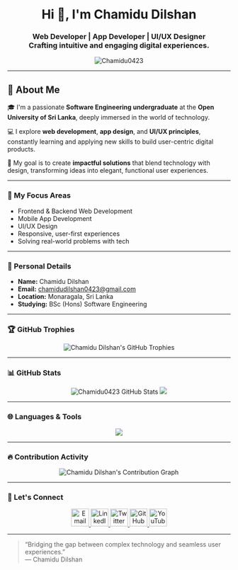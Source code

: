 <!-- README.md -->

<h1 align="center">Hi 👋, I'm Chamidu Dilshan</h1>
<h3 align="center">
  Web Developer | App Developer | UI/UX Designer<br>
  Crafting intuitive and engaging digital experiences.
</h3>

<p align="center">
  <img src="https://komarev.com/ghpvc/?username=Chamidu0423&label=Profile%20views&color=0e75b6&style=flat" alt="Chamidu0423" />
</p>

---

## 📌 About Me

🎓 I'm a passionate **Software Engineering undergraduate** at the **Open University of Sri Lanka**, deeply immersed in the world of technology.

💻 I explore **web development**, **app design**, and **UI/UX principles**, constantly learning and applying new skills to build user-centric digital products.

🚀 My goal is to create **impactful solutions** that blend technology with design, transforming ideas into elegant, functional user experiences.

---

### 🧠 My Focus Areas

- Frontend & Backend Web Development  
- Mobile App Development  
- UI/UX Design  
- Responsive, user-first experiences  
- Solving real-world problems with tech

---

### 📍 Personal Details

- **Name:** Chamidu Dilshan  
- **Email:** [chamidudilshan0423@gmail.com](mailto:chamidudilshan0423@gmail.com)  
- **Location:** Monaragala, Sri Lanka  
- **Studying:** BSc (Hons) Software Engineering  

---

### 🏆 GitHub Trophies

<p align="center">
  <img src="https://github-profile-trophy.vercel.app/?username=Chamidu0423" alt="Chamidu Dilshan's GitHub Trophies" />
</p>

---

### 📊 GitHub Stats

<p align="center">
  <img src="https://github-readme-stats.vercel.app/api?username=Chamidu0423&show_icons=true&theme=tokyonight&hide_border=true" alt="Chamidu0423 GitHub Stats" />
  <img src="https://github-readme-streak-stats.herokuapp.com/?user=Chamidu0423&theme=tokyonight&hide_border=true" />
</p>

---

### 🌐 Languages & Tools

<p align="center">
  <img src="https://github-readme-stats.vercel.app/api/top-langs/?username=Chamidu0423&layout=compact&theme=dracula" />
</p>

---

### 🔥 Contribution Activity

<p align="center">
  <img src="https://github-readme-activity-graph.vercel.app/graph?username=Chamidu0423&theme=tokyo-night&hide_border=true" alt="Chamidu Dilshan's Contribution Graph" />
</p>

---


### 🤝 Let's Connect

<p align="center">
  <a href="mailto:chamidudilshan0423@gmail.com">
    <img src="https://cdn.jsdelivr.net/npm/simple-icons@v11/icons/gmail.svg" width="40" height="40" alt="Email" />
  </a>
  <a href="https://www.linkedin.com/in/chamidu-dilshan-082b43274/">
    <img src="https://cdn.jsdelivr.net/npm/simple-icons@v11/icons/linkedin.svg" width="40" height="40" alt="LinkedIn" />
  </a>
  <a href="#">
    <img src="https://cdn.jsdelivr.net/npm/simple-icons@v11/icons/x.svg" width="40" height="40" alt="Twitter" />
  </a>
  <a href="https://github.com/Chamidu0423">
    <img src="https://cdn.jsdelivr.net/npm/simple-icons@v11/icons/github.svg" width="40" height="40" alt="GitHub" />
  </a>
  <a href="#">
    <img src="https://cdn.jsdelivr.net/npm/simple-icons@v11/icons/youtube.svg" width="40" height="40" alt="YouTube" />
  </a>
</p>



---

> “Bridging the gap between complex technology and seamless user experiences.”  
> — Chamidu Dilshan
